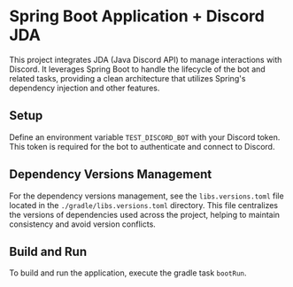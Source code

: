 # Spring Boot Application + Discord JDA

This project integrates JDA (Java Discord API) to manage interactions 
with Discord. It leverages Spring Boot to handle the lifecycle of the 
bot and related tasks, providing a clean architecture that utilizes 
Spring's dependency injection and other features.

## Setup

Define an environment variable `TEST_DISCORD_BOT` with your Discord token. 
This token is required for the bot to authenticate and connect to Discord.

## Dependency Versions Management

For the dependency versions management, see the `libs.versions.toml`
file located in the `./gradle/libs.versions.toml` directory. This file 
centralizes the versions of dependencies used across the project, 
helping to maintain consistency and avoid version conflicts.

## Build and Run

To build and run the application, execute the gradle task `bootRun`.


